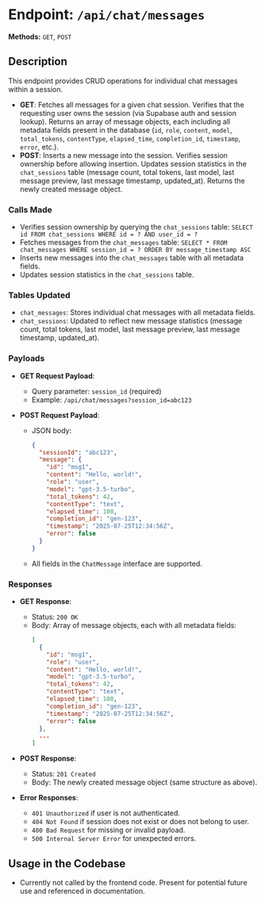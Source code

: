 # Endpoint: `/api/chat/messages`

**Methods:** `GET`, `POST`

## Description

This endpoint provides CRUD operations for individual chat messages within a session.

- **GET**: Fetches all messages for a given chat session. Verifies that the requesting user owns the session (via Supabase auth and session lookup). Returns an array of message objects, each including all metadata fields present in the database (`id`, `role`, `content`, `model`, `total_tokens`, `contentType`, `elapsed_time`, `completion_id`, `timestamp`, `error`, etc.).
- **POST**: Inserts a new message into the session. Verifies session ownership before allowing insertion. Updates session statistics in the `chat_sessions` table (message count, total tokens, last model, last message preview, last message timestamp, updated_at). Returns the newly created message object.

### Calls Made

- Verifies session ownership by querying the `chat_sessions` table: `SELECT id FROM chat_sessions WHERE id = ? AND user_id = ?`
- Fetches messages from the `chat_messages` table: `SELECT * FROM chat_messages WHERE session_id = ? ORDER BY message_timestamp ASC`
- Inserts new messages into the `chat_messages` table with all metadata fields.
- Updates session statistics in the `chat_sessions` table.

### Tables Updated

- `chat_messages`: Stores individual chat messages with all metadata fields.
- `chat_sessions`: Updated to reflect new message statistics (message count, total tokens, last model, last message preview, last message timestamp, updated_at).

### Payloads

- **GET Request Payload**:

  - Query parameter: `session_id` (required)
  - Example: `/api/chat/messages?session_id=abc123`

- **POST Request Payload**:
  - JSON body:
    ```json
    {
      "sessionId": "abc123",
      "message": {
        "id": "msg1",
        "content": "Hello, world!",
        "role": "user",
        "model": "gpt-3.5-turbo",
        "total_tokens": 42,
        "contentType": "text",
        "elapsed_time": 100,
        "completion_id": "gen-123",
        "timestamp": "2025-07-25T12:34:56Z",
        "error": false
      }
    }
    ```
  - All fields in the `ChatMessage` interface are supported.

### Responses

- **GET Response**:

  - Status: `200 OK`
  - Body: Array of message objects, each with all metadata fields:
    ```json
    [
      {
        "id": "msg1",
        "role": "user",
        "content": "Hello, world!",
        "model": "gpt-3.5-turbo",
        "total_tokens": 42,
        "contentType": "text",
        "elapsed_time": 100,
        "completion_id": "gen-123",
        "timestamp": "2025-07-25T12:34:56Z",
        "error": false
      },
      ...
    ]
    ```

- **POST Response**:

  - Status: `201 Created`
  - Body: The newly created message object (same structure as above).

- **Error Responses**:
  - `401 Unauthorized` if user is not authenticated.
  - `404 Not Found` if session does not exist or does not belong to user.
  - `400 Bad Request` for missing or invalid payload.
  - `500 Internal Server Error` for unexpected errors.

## Usage in the Codebase

- Currently not called by the frontend code. Present for potential future use and referenced in documentation.
